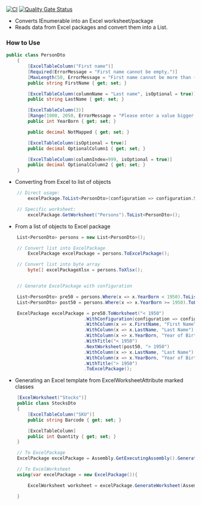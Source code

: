 ﻿[![CI](https://github.com/OuterlimitsTech/olt-dotnet-extensions-epplus/actions/workflows/build.yml/badge.svg)](https://github.com/OuterlimitsTech/olt-dotnet-extensions-epplus/actions/workflows/build.yml) [![Quality Gate Status](https://sonarcloud.io/api/project_badges/measure?project=OuterlimitsTech_olt-dotnet-extensions-epplus&metric=alert_status)](https://sonarcloud.io/summary/new_code?id=OuterlimitsTech_olt-dotnet-extensions-epplus)

- Converts IEnumerable<T> into an Excel worksheet/package
- Reads data from Excel packages and convert them into a List<T>.

### How to Use

```cs
public class PersonDto
    {
        [ExcelTableColumn("First name")]
        [Required(ErrorMessage = "First name cannot be empty.")]
        [MaxLength(50, ErrorMessage = "First name cannot be more than {1} characters.")]
        public string FirstName { get; set; }

        [ExcelTableColumn(columnName = "Last name", isOptional = true)]
        public string LastName { get; set; }

        [ExcelTableColumn(3)]
        [Range(1900, 2050, ErrorMessage = "Please enter a value bigger than {1}")]
        public int YearBorn { get; set; }

        public decimal NotMapped { get; set; }

        [ExcelTableColumn(isOptional = true)]
        public decimal OptionalColumn1 { get; set; }

        [ExcelTableColumn(columnIndex=999, isOptional = true)]
        public decimal OptionalColumn2 { get; set; }
    }
```

- Converting from Excel to list of objects

```cs
    // Direct usage:
        excelPackage.ToList<PersonDto>(configuration => configuration.SkipCastingErrors());

    // Specific worksheet:
        excelPackage.GetWorksheet("Persons").ToList<PersonDto>();
```

- From a list of objects to Excel package

```cs
    List<PersonDto> persons = new List<PersonDto>();

    // Convert list into ExcelPackage
        ExcelPackage excelPackage = persons.ToExcelPackage();

    // Convert list into byte array
        byte[] excelPackageXlsx = persons.ToXlsx();


    // Generate ExcelPackage with configuration

    List<PersonDto> pre50 = persons.Where(x => x.YearBorn < 1950).ToList();
    List<PersonDto> post50 = persons.Where(x => x.YearBorn >= 1950).ToList();

    ExcelPackage excelPackage = pre50.ToWorksheet("< 1950")
                             .WithConfiguration(configuration => configuration.WithColumnConfiguration(x => x.AutoFit()))
                             .WithColumn(x => x.FirstName, "First Name")
                             .WithColumn(x => x.LastName, "Last Name")
                             .WithColumn(x => x.YearBorn, "Year of Birth")
                             .WithTitle("< 1950")
                             .NextWorksheet(post50, "> 1950")
                             .WithColumn(x => x.LastName, "Last Name")
                             .WithColumn(x => x.YearBorn, "Year of Birth")
                             .WithTitle("> 1950")
                             .ToExcelPackage();
```

- Generating an Excel template from ExcelWorksheetAttribute marked classes

```cs
    [ExcelWorksheet("Stocks")]
    public class StocksDto
    {
        [ExcelTableColumn("SKU")]
        public string Barcode { get; set; }

        [ExcelTableColumn]
        public int Quantity { get; set; }
    }

    // To ExcelPackage
    ExcelPackage excelPackage = Assembly.GetExecutingAssembly().GenerateExcelPackage(nameof(StocksDto));

    // To ExcelWorksheet
    using(var excelPackage = new ExcelPackage()){

        ExcelWorksheet worksheet = excelPackage.GenerateWorksheet(Assembly.GetExecutingAssembly(), nameof(StocksDto));

    }
```
